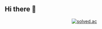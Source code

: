 ## Hi there 👋

<div align="center">
  
  [![solved.ac](https://solvedac-cards-starcea.paring.moe/profile/20230795?size=200px)](https://solved.ac/profile/20230795)
  
</div>

<!--
**voo247/voo247** is a ✨ _special_ ✨ repository because its `README.md` (this file) appears on your GitHub profile.

Here are some ideas to get you started:

- 🔭 I’m currently working on ...
- 🌱 I’m currently learning ...
- 👯 I’m looking to collaborate on ...
- 🤔 I’m looking for help with ...
- 💬 Ask me about ...
- 📫 How to reach me: ...
- 😄 Pronouns: ...
- ⚡ Fun fact: ...
-->
